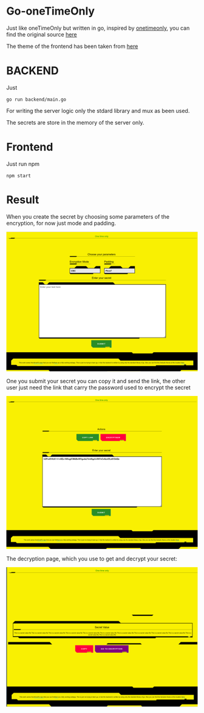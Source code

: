 # Go-oneTimeOnly
Just like oneTimeOnly but written in go, inspired by [onetimeonly](https://bitbucket.org/arnoh/onetimeonly/src/master/), you can find the original source [here](https://bitbucket.org/arnoh/onetimeonly/src/master/) 


The theme of the frontend has been taken from [here](https://github.com/gwannon/Cyberpunk-2077-theme-css)  

# BACKEND
Just 
```
go run backend/main.go
```
For writing the server logic only the stdard library and mux as been used.

The secrets are store in the memory of the server only.

# Frontend
Just run npm
```
npm start
```

# Result

When you create the secret by choosing some parameters of the encryption, for now just mode and padding.

![](./img/p1.png)

One you submit your secret you can copy it and send the link, the other user just need the link that carry the password used to encrypt the secret 

![](./img/p2.png)

The decryption page, which you use to get and decrypt your secret:

![](./img/p3.png)


